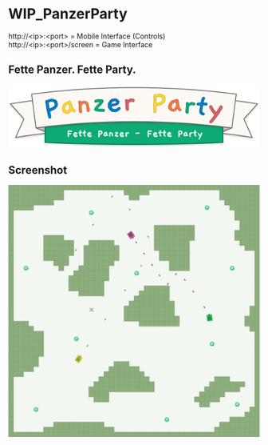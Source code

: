 # WIP_PanzerParty
http://&lt;ip&gt;:&lt;port&gt; = Mobile Interface (Controls)  
http://&lt;ip&gt;:&lt;port&gt;/screen = Game Interface

## Fette Panzer. Fette Party. 
![alt text](./public/graphics/banner.svg)


## Screenshot 
![alt text](./public/screenshot.png)
